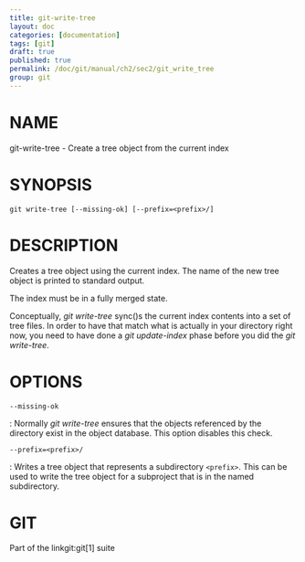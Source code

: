 ```yaml
---
title: git-write-tree
layout: doc
categories: [documentation]
tags: [git]
draft: true
published: true
permalink: /doc/git/manual/ch2/sec2/git_write_tree
group: git
---
```


NAME
====

git-write-tree - Create a tree object from the current index

SYNOPSIS
========

    git write-tree [--missing-ok] [--prefix=<prefix>/]

DESCRIPTION
===========

Creates a tree object using the current index. The name of the new tree object is printed to standard output.

The index must be in a fully merged state.

Conceptually, *git write-tree* sync()s the current index contents into a set of tree files. In order to have that match what is actually in your directory right now, you need to have done a *git update-index* phase before you did the *git write-tree*.

OPTIONS
=======

`--missing-ok`

:   Normally *git write-tree* ensures that the objects referenced by the directory exist in the object database. This option disables this check.

`--prefix=<prefix>/`

:   Writes a tree object that represents a subdirectory `<prefix>`. This can be used to write the tree object for a subproject that is in the named subdirectory.

GIT
===

Part of the linkgit:git\[1\] suite
